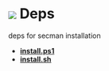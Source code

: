 # [<img src="https://secman-team.github.io/logo.png" align="center" />](https://secman-team.github.io) **Deps**

<!-- <img src="https://github.com/secman-team/secman-team.github.io/blob/main/public/glitsh_secman.svg" /> -->

deps for secman installation

* [**install.ps1**](./public/install.ps1)
* [**install.sh**](./public/install.sh)
